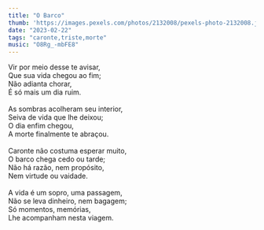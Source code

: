 ```yaml
---
title: "O Barco"
thumb: 'https://images.pexels.com/photos/2132008/pexels-photo-2132008.jpeg'
date: "2023-02-22"
tags: "caronte,triste,morte"
music: "O8Rg_-mbFE8"
---
```

Vir por meio desse te avisar,  
Que sua vida chegou ao fim;  
Não adianta chorar,  
É só mais um dia ruim.  
<br />
As sombras acolheram seu interior,  
Seiva de vida que lhe deixou;  
O dia enfim chegou,  
A morte finalmente te abraçou.  
<br />
Caronte não costuma esperar muito,  
O barco chega cedo ou tarde;  
Não há razão, nem propósito,  
Nem virtude ou vaidade.  
<br />
A vida é um sopro, uma passagem,  
Não se leva dinheiro, nem bagagem;  
Só momentos, memórias,  
Lhe acompanham nesta viagem.  

